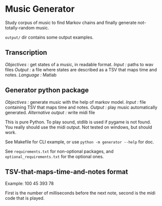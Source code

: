 # Music Generator
Study corpus of music to find Markov chains and finally generate not-totally-random music.

`output/` dir contains some output examples.



## Transcription
_Objectives :_ get states of a music, in readable format.
_Input :_ paths to wav files
_Output :_ a file where states are described as a TSV that maps time and notes.
_Language :_ Matlab


## Generator python package
_Objectives :_ generate music with the help of markov model.
_Input :_ file containing TSV that maps time and notes.
_Output :_ play music automatically generated.
_Alternative output :_ write midi file

This is pure Python. To play sound, stdlib is used if pygame is not found.
You really should use the midi output.
Not tested on windows, but should work.

See Makefile for CLI example, or use `python -m generator --help` for doc.

See `requirements.txt` for non-optional packages, and `optional_requirements.txt` for the optional ones.



## TSV-that-maps-time-and-notes format
Example:
    100 45
    393 78

First is the number of milliseconds before the next note, second is the midi code that is played.
